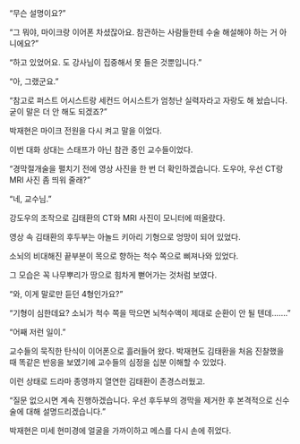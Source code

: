 “무슨 설명이요?”

“그 뭐야, 마이크랑 이어폰 차셨잖아요. 참관하는 사람들한테 수술 해설해야 하는 거 아니에요?”

“하고 있었어요. 도 강사님이 집중해서 못 들은 것뿐입니다.”

“아, 그랬군요.”

“참고로 퍼스트 어시스트랑 세컨드 어시스트가 엄청난 실력자라고 자랑도 해 놨습니다. 굳이 말은 더 안 해도 되겠죠?”

박재현은 마이크 전원을 다시 켜고 말을 이었다.

이번 대화 상대는 스태프가 아닌 참관 중인 교수들이었다.

“경막절개술을 펼치기 전에 영상 사진을 한 번 더 확인하겠습니다. 도우야, 우선 CT랑 MRI 사진 좀 띄워 줄래?”

“네, 교수님.”

강도우의 조작으로 김태환의 CT와 MRI 사진이 모니터에 떠올랐다.

영상 속 김태환의 후두부는 아놀드 키아리 기형으로 엉망이 되어 있었다.

소뇌의 비대해진 끝부분이 목으로 향하는 척수 쪽으로 삐져나와 있었다.

그 모습은 꼭 나무뿌리가 땅으로 힘차게 뻗어가는 것처럼 보였다.

“와, 이게 말로만 듣던 4형인가요?”

“기형이 심한데요? 소뇌가 척수 쪽을 막으면 뇌척수액이 제대로 순환이 안 될 텐데…….”

“어째 저런 일이.”

교수들의 묵직한 탄식이 이어폰으로 흘러들어 왔다. 박재현도 김태환을 처음 진찰했을 때 똑같은 반응을 보였기에 교수들의 심정을 십분 이해할 수 있었다.

이런 상태로 드라마 종영까지 열연한 김태환이 존경스러웠고.

“질문 없으시면 계속 진행하겠습니다. 우선 후두부의 경막을 제거한 후 본격적으로 신수술에 대해 설명드리겠습니다.”

박재현은 미세 현미경에 얼굴을 가까이하고 메스를 다시 손에 쥐었다.